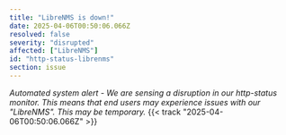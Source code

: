 ```yaml
---
title: "LibreNMS is down!"
date: 2025-04-06T00:50:06.066Z
resolved: false
severity: "disrupted"
affected: ["LibreNMS"]
id: "http-status-librenms"
section: issue
---
```


**Automated system alert* - We are sensing a disruption in our http-status monitor. This means that end users may experience issues with our "LibreNMS". This may be temporary.* {{< track "2025-04-06T00:50:06.066Z" >}}
